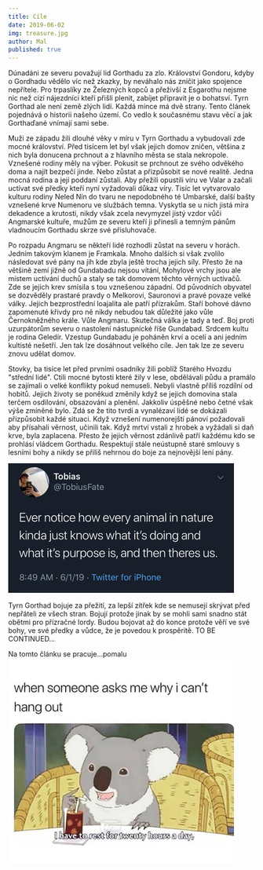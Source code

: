 ```yaml
---
title: Cíle
date: 2019-06-02
img: treasure.jpg
author: Mal
published: true
---
```


Dúnadáni ze severu považují lid Gorthadu za zlo. Království Gondoru, kdyby o Gordhadu vědělo víc než zkazky, by neváhalo nás zničit jako spojence nepřítele. Pro trpaslíky ze Železných kopců a přeživší z Esgarothu nejsme nic než cizí nájezdníci kteří přišli plenit, zabíjet připravit je o bohatsví. Tyrn Gorthad ale není země zlých lidí. Každá mince má dvě strany. Tento článek pojednává o historii našeho území. Co vedlo k současnému stavu věcí a jak Gorthaďané vnímají sami sebe.

Muži ze západu žili dlouhé věky v míru v Tyrn Gorthadu a vybudovali zde mocné království. Před tisícem let byl však jejich domov zničen, většina z nich byla donucena prchnout a z hlavního města se stala nekropole. Vznešené rodiny měly na výber. Pokusit se prchnout ze svého odvěkého doma a najít bezpečí jinde. Nebo zůstat a přizpůsobit se nové realitě. Jedna mocná rodina a její poddaní zůstali. Aby přežili opustili víru ve Valar a začali uctívat své předky kteří nyní vyžadovali důkaz víry. Tisíc let vytvarovalo kulturu rodiny Neled Nín do tvaru ne nepodobného té Umbarské, další bašty vznešené krve Numenoru ve službách temna. Vyskytla se u nich jistá míra dekadence a krutosti, nikdy však zcela nevymyzel jistý vzdor vůči Angmarské kultuře, mužům ze severu kteří ji přinesli a temným pánům vladnoucím Gorthadu skrze své přisluhovače.

Po rozpadu Angmaru se někteří lidé rozhodli zůstat na severu v horách. Jedním takovým klanem je Framkala. Mnoho dalších si však zvolilo následovat své pány na jih kde zbyla ještě trocha jejich síly. Přesto že na většině zemí jižně od Gundabadu nejsou vítání, Mohylové vrchy jsou ale místem uctívání duchů a staly se tak domovem těchto věrných uctívačů. Zde se jejich krev smísila s tou vznešenou západní. Od původních obyvatel se dozvěděly prastaré pravdy o Melkorovi, Sauronovi a pravé povaze velké války. Jejich bezprostřední loajalita ale patří přízrakům. Staří bohové dávno zapomenuté křivdy pro ně nikdy nebudou tak důležité jako vůle Černokněžného krále. Vůle Angmaru. Skutečná válka je tady a teď. Boj proti uzurpátorům severu o nastolení nástupnícké říše Gundabad. Srdcem kultu je rodina Geledír. Vzestup Gundabadu je poháněn krví a ocelí a ani jedním kultisté nešetří. Jen tak lze dosáhnout velkého cíle. Jen tak lze ze severu znovu udělat domov.

Stovky, ba tisíce let před prvními osadníky žili poblíž Starého Hvozdu "střední lidé". Ctili mocné bytosti které žily v lese, obdělávali půdu a pramálo se zajímali o velké konflikty pokud nemuseli. Nebyli vlastně příliš rozdílní od hobitů. Jejich životy se poněkud změnily když se jejich domovina stala terčem osdilování, obsazování a plenění. Jakkoliv úspěšné nebo četné však výše zmíněné bylo. Zdá se že tito tvrdí a vynalézaví lidé se dokázali přizpůsobit každé situaci. Když vznešení numenorejští pánoví požadovali aby přísahali věrnost, učinili tak. Když mrtví vstali z hrobek a vyžádali si daň krve, byla zaplacena. Přesto že jejich věrnost zdánlivě patří každému kdo se prohlásí vládcem Gorthadu. Respektují stále neústupně staré smlouvy s lesními bohy a nikdy se příliš nehrnou do boje za nejnovější lení pány.

![](/img/purpose.JPG)

Tyrn Gorthad bojuje za přežití, za lepší zítřek kde se nemusejí skrývat před nepřáteli ze všech stran. Bojují protože jinak by se mohli sami snadno stát obětmi pro přízračné lordy. Budou bojovat až do konce protože věří ve své bohy, ve své předky a vůdce, že je povedou k prospěritě. TO BE CONTINUED...

Na tomto článku se pracuje...pomalu
![](/img/slow_work.jpeg)